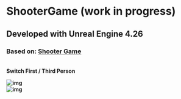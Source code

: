 # ShooterGame (work in progress)

## Developed with Unreal Engine 4.26

### Based on: [Shooter Game](https://www.unrealengine.com/marketplace/en-US/product/shooter-game) 

</br>
<b> Switch First / Third Person

![img](https://firebasestorage.googleapis.com/v0/b/personal-24c21.appspot.com/o/Projects%2FFirst.png?alt=media&token=fa716767-41c9-4882-8e6a-f9983edd7e82)
</br>
![img](https://firebasestorage.googleapis.com/v0/b/personal-24c21.appspot.com/o/Projects%2FThird.png?alt=media&token=b580bb85-5564-4674-8019-7799c7ca3932)

